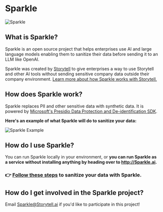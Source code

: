 # Sparkle
![Sparkle](https://p144.p3.n0.cdn.getcloudapp.com/items/BluzvmpZ/930b534b-b974-4561-85c8-ca488002f104.jpg?v=fe7d7971001bdadcd1a91bc728b69308)

## What is Sparkle?
Sparkle is an open source project that helps enterprises use AI and large language models enabling them to sanitize their data before sending it to an LLM like OpenAI.

Sparkle was created by [Storytell](http://Storytell.ai) to give enterprises a way to use Storytell and other AI tools without sending sensitive company data outside their company environment. [Learn more about how Sparkle works with Storytell.](https://www.web.storytell.ai/support/sparkle-ai/why-storytell-created-sparkle-ai-as-an-oss-project-to-sanitize-enterprise-data-for-ai-use-cases)

## How does Sparkle work?
Sparkle replaces PII and other sensitive data with synthetic data. It is powered by [Microsoft's Presidio Data Protection and De-identification SDK](https://github.com/microsoft/presidio).

**Here's an example of what Sparkle will do to sanitize your data:**

![Sparkle Example](https://p144.p3.n0.cdn.getcloudapp.com/items/YEu4w615/8fe1dcf0-fc7b-4563-bfc9-30ead794f53c.jpg?v=df0cd99c141624a5a162f2c50ccb73f3)

## How do I use Sparkle?
You can run Sparkle locally in your environment, or **you can run Sparkle as a service without installing anything by heading over to http://Sparkle.ai.**

### 👉 [Follow these steps](https://www.web.storytell.ai/support/sparkle-ai/how-to-use-sparkle-ai) to sanitize your data with Sparkle.

## How do I get involved in the Sparkle project?

Email <Sparkle@Storytell.ai> if you'd like to participate in this project!


